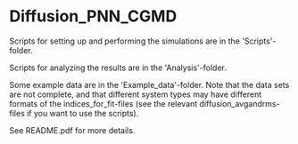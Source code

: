 # Diffusion_PNN_CGMD

Scripts for setting up and performing the simulations are in the 'Scripts'-folder.

Scripts for analyzing the results are in the 'Analysis'-folder.

Some example data are in the 'Example_data'-folder. Note that the data sets are not complete, and that different system types may have different formats of the indices_for_fit-files (see the relevant diffusion_avgandrms-files if you want to use the scripts).

See README.pdf for more details.

